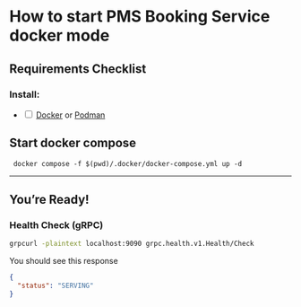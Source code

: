 # How to start PMS Booking Service docker mode

## Requirements Checklist

### Install:

- <input type="checkbox"> [Docker](https://www.docker.com/) or [Podman](https://podman.io/)

## Start docker compose

```shell
 docker compose -f $(pwd)/.docker/docker-compose.yml up -d
```

---

## You’re Ready!

### Health Check (gRPC)

```sh
grpcurl -plaintext localhost:9090 grpc.health.v1.Health/Check
````

You should see this response

```json
{
  "status": "SERVING"
}
```
